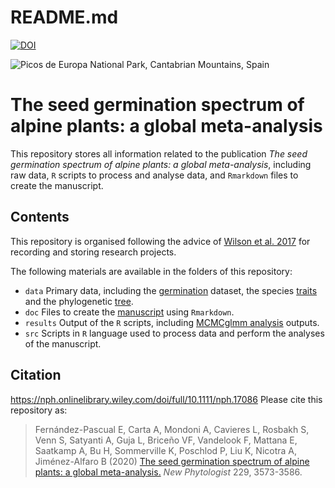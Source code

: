 README.md
================

[![DOI](https://zenodo.org/badge/DOI/10.5281/zenodo.4765602.svg)](https://doi.org/10.5281/zenodo.4270343)

![Picos de Europa National Park, Cantabrian Mountains,
Spain](Picos%20de%20Europa.jpg)

# The seed germination spectrum of alpine plants: a global meta-analysis

This repository stores all information related to the publication *The
seed germination spectrum of alpine plants: a global meta-analysis*,
including raw data, `R` scripts to process and analyse data, and
`Rmarkdown` files to create the manuscript.

## Contents

This repository is organised following the advice of [Wilson et
al. 2017](https://doi.org/10.1371/journal.pcbi.1005510) for recording
and storing research projects.

The following materials are available in the folders of this repository:

  - `data` Primary data, including the
    [germination](https://github.com/efernandezpascual/alpineseeds/blob/master/data/germination.csv)
    dataset, the species
    [traits](https://github.com/efernandezpascual/alpineseeds/blob/master/data/traits.csv)
    and the phylogenetic
    [tree](https://github.com/efernandezpascual/alpineseeds/blob/master/data/ALPINE.tree.pdf).
  - `doc` Files to create the
    [manuscript](https://github.com/efernandezpascual/alpineseeds/blob/master/doc/manuscript.md)
    using `Rmarkdown`.
  - `results` Output of the `R` scripts, including [MCMCglmm
    analysis](https://github.com/efernandezpascual/alpineseeds/tree/master/results/MCMCglmm)
    outputs.
  - `src` Scripts in `R` language used to process data and perform the
    analyses of the manuscript.

## Citation
https://nph.onlinelibrary.wiley.com/doi/full/10.1111/nph.17086
Please cite this repository as:

> Fernández-Pascual E, Carta A, Mondoni A, Cavieres L, Rosbakh S, Venn
> S, Satyanti A, Guja L, Briceño VF, Vandelook F, Mattana E, Saatkamp A,
> Bu H, Sommerville K, Poschlod P, Liu K, Nicotra A, Jiménez-Alfaro B
> (2020) [The seed germination spectrum of alpine plants: a global
> meta-analysis.](https://doi.org/10.1111/nph.17086) *New Phytologist*
> 229, 3573-3586.

